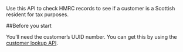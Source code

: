 

Use this API to check HMRC records to see if a customer is a Scottish resident for tax purposes.

##Before you start

You’ll need the customer’s UUID number. You can get this by using the [customer lookup API](/api-documentation/docs/api/service/customer-api/).